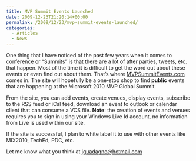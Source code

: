 ```yaml
---
title: MVP Summit Events Launched
date: 2009-12-23T21:20:14+00:00
permalink: /2009/12/23/mvp-summit-events-launched/
categories:
  - Articles
  - News
---
```

One thing that I have noticed of the past few years when it comes to conference or “Summits” is that there are a lot of after parties, tweets, etc. that happen.  Most of the time it is difficult to get the word out about these events or even find out about them.  That’s where [MVPSummitEvents.com](http://www.mvpsummitevents.com) comes in.  The site will hopefully be a one-stop shop to find **public** events that are happening at the Microsoft 2010 MVP Global Summit.

From the site, you can add events, create venues, display events, subscribe to the RSS feed or iCal feed, download an event to outlook or calendar client that can consume a VCS file. **Note**: the creation of events and venues requires you to sign in using your Windows Live Id account, no information from Live is used within our site.

If the site is successful, I plan to white label it to use with other events like MIX2010, TechEd, PDC, etc.

Let me know what you think at [jguadagno@hotmail.com](mailto:jguadagno@hotmail.com)